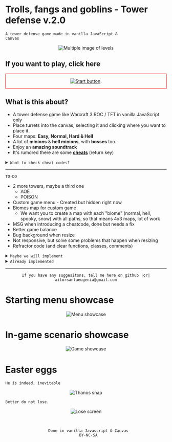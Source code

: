 # Trolls, fangs and goblins - Tower defense v.2.0

<code>A tower defense game made in vanilla JavaScript & Canvas</code>

<div align="center">

![Multiple image of levels](https://user-images.githubusercontent.com/14861253/193632986-90237e93-9b04-4f94-bd35-38c4a6542634.gif)
</div>

## If you want to play, click here

<div align="center" style="border: 1px solid red">

[![Start button](https://user-images.githubusercontent.com/14861253/193635756-324bc802-abc5-4732-a0c8-a6bee51eb34a.png)]().

</div

<br>

## What is this about?
- A tower defense game like Warcraft 3 ROC / TFT in vanilla JavaScript only
- Place turrets into the canvas, selecting it and clicking where you want to place it.
- Four maps: <b>Easy, Normal, Hard & Hell</b>
- A lot of <b>minions</b> & <b>hell minions</b>, with <b>bosses</b> too.
- Enjoy an <b>amazing soundtrack</b>
- It's rumored there are some <b><u>cheats</u></b> (return key)

<details>
  <summary><code>Want to check cheat codes?</code></summary>
  Press enter/return key while you are in game. Type the cheat code you want.
  
  ```javascript
  greedisgood - 200 gold
  hollymolly - 1000 gold
  whosyourdaddy - best turret unlocked, the B.F.T
  ezwin - instant win
  4lose - instant lose
  thanos - snap?
  ```  
</details>

---

<code>TO-DO</code>
- 2 more towers, maybe a third one
  - AOE
  - POISON
- Custom game menu - Created but hidden right now
- Biomes map for custom game 
  - We want you to create a map with each "biome" (normal, hell, spooky, snow) with all paths, so that means 4x3 maps, lot of work
- MSG when introducing a cheatcode, done but needs a fix
- Better game balance
- Bug background when resize
- Not responsive, but solve some problems that happen when resizing
- Refractor code (and clear functions, classes, comments)

<details>
  <summary><code>Maybe we will implement</code></summary>
  - Better buttons / better sound on || off button <br>
  - Create ranked with nick+points - if no vanillaJS, don't <br>
  - Create ranked map, infinity map <br>
  - Add points system <br>
  - x100 x minions killed (300 if it's boss) <br>
  - x100 after x min played <br>
  - Show ranked in endgame <br>
  - how do you turn this on (maybe, too much frames) <br>
  - Drops of coins <br>
</details>

<details>
  <summary><code>Already implemented</code></summary>
  - Create hell map path <br>
  - Fix sound bugs (gameOver, winGame) <br>
  - If ESC, pause game and show menu"options" <br>
  - Centered vw & vh canvas <br>
  - Better menu for sound on/off <br>
  - Better bottom UI <br>
  - Restart button (lvl restart) <br>
  - Cheat button explanation <br>
  - Change width+height map (minions+path) on selecting lvl <br>
  - Modal for menu selection~ <br>
  - When pause the game if it is muted, keep muted after continue <br>
  - If we are muted and restart the game, keep muted after it <br>
  - If we are muted in endgame Menu and we restart, keep muted <br>
  - Show DIV with opacity when win/lose (same as pause menu) <br>
  - If endgame, stop frameanimaterequests <br>
  - Create HARD and HELL maps backgrounds <br>
  - Change IMG menu with new maps <br>
  - Boss round and enemies <br>
  - Instruction menu <br>
</details>

---

<div align="center">

```
If you have any suggesitons, tell me here on github |or| aitorsantaeugenia@gmail.com
```
</div>

# Starting menu showcase
<div align="center">

![Menu showcase](https://user-images.githubusercontent.com/14861253/193631952-c34ab736-4e26-4f64-a237-14f08c9ad117.gif)
</div>

# In-game scenario showcase
<div align="center">

![Game showcase](https://user-images.githubusercontent.com/14861253/193631642-9428f64c-d1be-4023-b25f-8dd26a9bcf6a.gif)
</div>

# Easter eggs
<code>He is indeed, inevitable</code>

<div align="center">

![Thanos snap](https://user-images.githubusercontent.com/14861253/193633195-82f51828-d720-4fd9-93ac-009bd099e99c.gif)
</div>

<code>Better do not lose.</code>

<div align="center">

![Lose screen](https://user-images.githubusercontent.com/14861253/193632223-b74ceea0-e742-43fb-8724-1370567e9a74.gif)
</div>
<br>

<div align="center">

```
  Done in vanilla Javascript & Canvas
  BY-NC-SA
```

</div>
